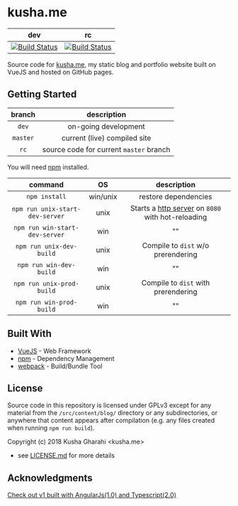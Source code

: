 # kusha.me 

| dev | rc | 
| :-: | :-:|
| [![Build Status](https://travis-ci.org/kushagharahi/kushagharahi.github.io.svg?branch=dev)](https://travis-ci.org/kushagharahi/kushagharahi.github.io) | [![Build Status](https://travis-ci.org/kushagharahi/kushagharahi.github.io.svg?branch=rc)](https://travis-ci.org/kushagharahi/kushagharahi.github.io) |


Source code for [kusha.me](https://kusha.me), my static blog and portfolio website built on VueJS and hosted on GitHub pages. 

## Getting Started 
| branch    | description
|:---------:|:----------------------------------------:|
| `dev`     | on-going development                    |
| `master`  | current (live) compiled site            |
| `rc`      | source code for current `master` branch |

You will need [npm](https://www.npmjs.com/) installed. 

command                         | OS       | description
:------------------------------:|:--------:|:------------------------------------------------------------------------------------------------------:|
`npm install`                   | win/unix | restore dependencies
`npm run unix-start-dev-server` | unix     | Starts a [http server](https://github.com/webpack/webpack-dev-server) on `8080` with hot-reloading 
`npm run win-start-dev-server`  | win      | ""
`npm run unix-dev-build`        | unix     | Compile to `dist` w/o prerendering
`npm run win-dev-build`         | win      | ""
`npm run unix-prod-build`       | unix     | Compile to `dist` with prerendering
`npm run win-prod-build`        | win      | ""

## Built With

* [VueJS](https://vuejs.org/) - Web Framework
* [npm](https://www.npmjs.com/) - Dependency Management
* [webpack](https://webpack.js.org/) - Build/Bundle Tool

## License

Source code in this repository is licensed under GPLv3 except for any material from the `/src/content/blog/` directory or any subdirectories, or anywhere that content appears after compilation (e.g. any files created when running `npm run build`).

Copyright (c) 2018 Kusha Gharahi <kusha.me>

 - see [LICENSE.md](LICENSE.md) for more details

## Acknowledgments

[Check out v1 built with AngularJs(1.0) and Typescript(2.0)](https://github.com/kushagharahi/kushagharahi.github.io/tree/AngularTS)

